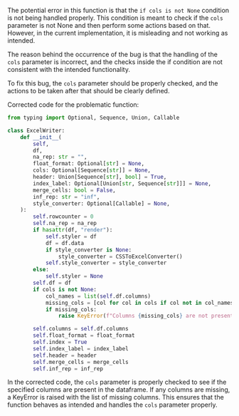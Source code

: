The potential error in this function is that the `if cols is not None` condition is not being handled properly. This condition is meant to check if the `cols` parameter is not None and then perform some actions based on that. However, in the current implementation, it is misleading and not working as intended.

The reason behind the occurrence of the bug is that the handling of the `cols` parameter is incorrect, and the checks inside the if condition are not consistent with the intended functionality.

To fix this bug, the `cols` parameter should be properly checked, and the actions to be taken after that should be clearly defined.

Corrected code for the problematic function:

```python
from typing import Optional, Sequence, Union, Callable

class ExcelWriter:
    def __init__(
        self,
        df,
        na_rep: str = "",
        float_format: Optional[str] = None,
        cols: Optional[Sequence[str]] = None,
        header: Union[Sequence[str], bool] = True,
        index_label: Optional[Union[str, Sequence[str]]] = None,
        merge_cells: bool = False,
        inf_rep: str = "inf",
        style_converter: Optional[Callable] = None,
    ):
        self.rowcounter = 0
        self.na_rep = na_rep
        if hasattr(df, "render"):
            self.styler = df
            df = df.data
            if style_converter is None:
                style_converter = CSSToExcelConverter()
            self.style_converter = style_converter
        else:
            self.styler = None
        self.df = df
        if cols is not None:
            col_names = list(self.df.columns)
            missing_cols = [col for col in cols if col not in col_names]
            if missing_cols:
                raise KeyError(f"Columns {missing_cols} are not present in the dataframe")

        self.columns = self.df.columns
        self.float_format = float_format
        self.index = True
        self.index_label = index_label
        self.header = header
        self.merge_cells = merge_cells
        self.inf_rep = inf_rep
```

In the corrected code, the `cols` parameter is properly checked to see if the specified columns are present in the dataframe. If any columns are missing, a KeyError is raised with the list of missing columns. This ensures that the function behaves as intended and handles the `cols` parameter properly.